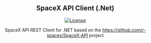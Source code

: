 <div align="center">
  
## SpaceX API Client (.Net)
<!--![GitHub build](https://badreddinedlaila.visualstudio.com/_apis/public/build/definitions/f759c610-bc90-45c5-b200-33130e749adc/11/badge)--> 
[![License](https://img.shields.io/badge/License-Apache%202.0-blue.svg)](https://opensource.org/licenses/Apache-2.0)

SpaceX API REST Client for .NET based on the https://github.com/r-spacex/SpaceX-API project
</div>
